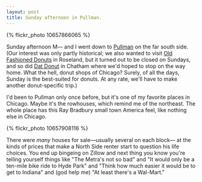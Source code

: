 ```yaml
---
layout: post
title: Sunday afternoon in Pullman.
---
```


{% flickr_photo 10657866065 %}

Sunday afternoon M&mdash; and I went down to <a href="http://www.pullman-museum.org/">Pullman</a> on the far south side. (Our interest was only partly historical; we also wanted to visit <a href="http://www.yelp.com/biz/old-fashioned-donuts-chicago">Old Fashioned Donuts</a> in Roseland, but it turned out to be closed on Sundays, and so did <a href="http://www.yelp.com/biz/dat-donut-chicago">Dat Donut</a> in Chatham where we'd hoped to stop on the way home. What the hell, donut shops of Chicago? Surely, of all the days, Sunday is the best-suited for donuts. At any rate, we'll have to make another donut-specific trip.)

I'd been to Pullman only once before, but it's one of my favorite places in Chicago. Maybe it's the rowhouses, which remind me of the northeast. The whole place has this Ray Bradbury small town America feel, like nothing else in Chicago.

{% flickr_photo 10657908116 %}

There were <i>many</i> houses for sale&mdash;usually several on each block&mdash; at the kinds of prices that make a North Side renter start to question his life choices. You end up bingeing on Zillow and next thing you know you're telling yourself things like "The Metra's not so bad" and "It would only be a ten-mile bike ride to Hyde Park" and "Think how much easier it would be to get to Indiana" and (god help me) "At least there's a Wal-Mart."